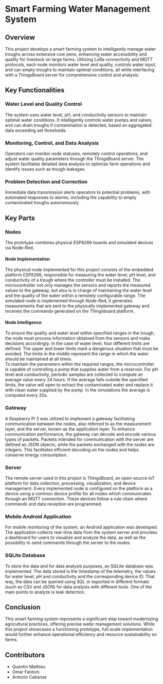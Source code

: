 # Smart Farming Water Management System

## Overview
This project develops a smart farming system to intelligently manage water troughs across extensive cow pens, enhancing water accessibility and quality for livestock on large farms. Utilizing LoRa connectivity and MQTT protocols, each node monitors water level and quality, controls water input, and can empty troughs to maintain optimal conditions, all while interfacing with a ThingsBoard server for comprehensive control and analysis.

## Key Functionalities

### Water Level and Quality Control
The system uses water level, pH, and conductivity sensors to maintain optimal water conditions. It intelligently controls water pumps and valves, and can drain troughs if contamination is detected, based on aggregated data exceeding set thresholds.

### Monitoring, Control, and Data Analysis
Operators can monitor node statuses, remotely control operations, and adjust water quality parameters through the ThingsBoard server. The system facilitates detailed data analysis to optimize farm operations and identify issues such as trough leakages.

### Problem Detection and Correction
Immediate data transmission alerts operators to potential problems, with automated responses to alarms, including the capability to empty contaminated troughs autonomously.

## Key Parts

### Nodes
The prototype combines physical ESP8266 boards and simulated devices via Node-Red.

#### Node Implementation
The physical node implemented for this project consists of the embedded platform ESP8266, responsible for measuring the water level, pH level, and conductivity of a trough where the controller must be installed. 
The microcontroller not only manages the sensors and reports the measured values to the gateway, but also is in charge of maintaining the water level and the quality of the water within a remotely configurable range. The simulated node is implemented through Node-Red, it generates measurements that are sent to the physically implemented gateway and receives the commands generated on the Thingsboard platform.

#### Node Intelligence
To ensure the quality and water level within specified ranges in the trough, the node must process information obtained from the sensors and make decisions accordingly. 
In the case of water level, four different limits are defined. The upper and lower limits mark a dangerous situation that must be avoided. The limits in the middle represent the range in which the water should be maintained at all times.  
To maintain the parameters within the required ranges, the microcontroller is capable of controlling a pump that supplies water from a reservoir.
For pH level and conductivity, periodic samples are collected to compute an average value every 24 hours. If the average falls outside the specified limits, the valve will open to extract the contaminated water and replace it with clean water supplied by the pump. In the simulations the average is computed every 20s. 

### Gateway
A Raspberry Pi 3 was utilized to implement a gateway facilitating communication between the nodes, also referred to as the measurement layer, and the server, known as the application layer.
To enhance communication performance, the gateway can decode and encode various types of packets. Packets intended for communication with the server are defined as JSON objects, while the packets exchanged with the nodes are integers. This facilitates efficient decoding on the nodes and helps conserve energy consumption. 

### Server
The remote server used in this project is ThingsBoard, an open-source IoT platform for data collection, processing, visualization, and device management. Every implemented node is configured on the platform as a device using a common device profile for all nodes which communicates through an MQTT connection. These devices follow a rule chain where commands and data reception are programmed. 

### Mobile Android Application
For mobile monitoring of the system, an Android application was developed. The application collects real-time data from the system server and provides a dashboard for users to visualize and analyze the data, as well as the possibility to send commands through the server to the nodes.

### SQLite Database
To store the data and for data analysis purposes, an SQLite database was implemented. The data stored is the timestamp of the telemetry, the values for water level, pH and conductivity and the corresponding device ID. That way, the data can be queried using SQL or exported in different formats (such as CSV and JSON) for data analysis with different tools. One of the main points to analyze is leak detection.

## Conclusion
This smart farming system represents a significant step toward modernizing agricultural practices, offering precise water management solutions. While this project showcases a functioning prototype, full-scale implementation would further enhance operational efficiency and resource sustainability on farms.

## Contributors
- Quentin Mathieu
- Omar Fantoni
- Antonio Cabanas
